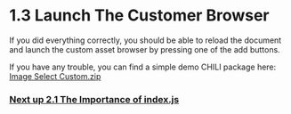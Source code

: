 # 1.3 Launch The Customer Browser
If you did everything correctly, you should be able to reload the document and launch the custom asset browser by pressing one of the add buttons.

If you have any trouble, you can find a simple demo CHILI package here: [Image Select Custom.zip](./assets/Image%20Select%20Custom.zip)

### [Next up 2.1 The Importance of index.js](https://seancrowe.github.io/chili-custom-asset-browser-demo/thecode/the_importance_of_index)